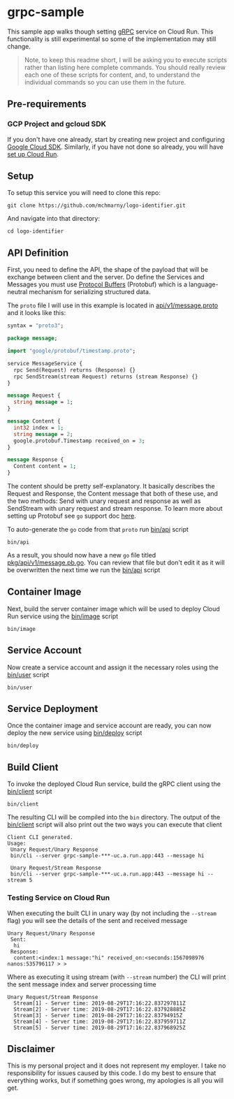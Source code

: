# grpc-sample


This sample app walks though setting [gRPC](https://grpc.io/) service on Cloud Run. This functionality is still experimental so some of the implementation may still change.

> Note, to keep this readme short, I will be asking you to execute scripts rather than listing here complete commands. You should really review each one of these scripts for content, and, to understand the individual commands so you can use them in the future.

## Pre-requirements

### GCP Project and gcloud SDK

If you don't have one already, start by creating new project and configuring [Google Cloud SDK](https://cloud.google.com/sdk/docs/). Similarly, if you have not done so already, you will have [set up Cloud Run](https://cloud.google.com/run/docs/setup).

## Setup

To setup this service you will need to clone this repo:

```shell
git clone https://github.com/mchmarny/logo-identifier.git
```

And navigate into that directory:

```shell
cd logo-identifier
```

## API Definition

First, you need to define the API, the shape of the payload that will be exchange between client and the server. Do define the Services and Messages you must use [Protocol Buffers](https://developers.google.com/protocol-buffers/) (Protobuf) which is a language-neutral mechanism for serializing structured data.

The `proto` file I will use in this example is located in [api/v1/message.proto](api/v1/message.proto) and it looks like this:

```protobuf
syntax = "proto3";

package message;

import "google/protobuf/timestamp.proto";

service MessageService {
  rpc Send(Request) returns (Response) {}
  rpc SendStream(stream Request) returns (stream Response) {}
}

message Request {
  string message = 1;
}

message Content {
  int32 index = 1;
  string message = 2;
  google.protobuf.Timestamp received_on = 3;
}

message Response {
  Content content = 1;
}
```

The content should be pretty self-explanatory. It basically describes the Request and Response, the Content message that both of these use, and the two methods: Send with unary request and response as well as SendStream with unary request and stream response. To learn more about setting up Protobuf see `go` support doc [here](https://github.com/golang/protobuf).


To auto-generate the `go` code from that `proto` run [bin/api](bin/api) script


```shell
bin/api
```

As a result, you should now have a new `go` file titled [pkg/api/v1/message.pb.go](pkg/api/v1/message.pb.go). You can review that file but don't edit it as it will be overwritten the next time we run the [bin/api](bin/api) script


## Container Image

Next, build the server container image which will be used to deploy Cloud Run service using the [bin/image](bin/image) script

```shell
bin/image
```

## Service Account

Now create a service account and assign it the necessary roles using the [bin/user](bin/user) script

```shell
bin/user
```

## Service Deployment

Once the container image and service account are ready, you can now deploy the new service using [bin/deploy](bin/deploy) script

```shell
bin/deploy
```

## Build Client

To invoke the deployed Cloud Run service, build the gRPC client using the [bin/client](bin/client) script

```shell
bin/client
```

The resulting CLI will be compiled into the `bin` directory. The output of the [bin/client](bin/client) script will also print out the two ways you can execute that client

```shell
Client CLI generated.
Usage:
 Unary Request/Unary Response
 bin/cli --server grpc-sample-***-uc.a.run.app:443 --message hi

 Unary Request/Stream Response
 bin/cli --server grpc-sample-***-uc.a.run.app:443 --message hi --stream 5
```

### Testing Service on Cloud Run

When executing the built CLI in unary way (by not including the `--stream` flag) you will see the details of the sent and received message

```shell
Unary Request/Unary Response
 Sent:
  hi
 Response:
  content:<index:1 message:"hi" received_on:<seconds:1567098976 nanos:535796117 > >
```

Where as executing it using stream (with `--stream` number) the CLI will print the sent message index and server processing time

```shell
Unary Request/Stream Response
  Stream[1] - Server time: 2019-08-29T17:16:22.837297811Z
  Stream[2] - Server time: 2019-08-29T17:16:22.837928885Z
  Stream[3] - Server time: 2019-08-29T17:16:22.83794915Z
  Stream[4] - Server time: 2019-08-29T17:16:22.837959711Z
  Stream[5] - Server time: 2019-08-29T17:16:22.837968925Z
```

## Disclaimer

This is my personal project and it does not represent my employer. I take no responsibility for issues caused by this code. I do my best to ensure that everything works, but if something goes wrong, my apologies is all you will get.